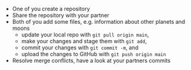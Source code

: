 - One of you create a repository
- Share the repository with your partner
- Both of you add some files, e.g. information about other planets and moons
    - update your local repo with `git pull origin main`,
    - make your changes and stage them with `git add`,
    - commit your changes with `git commit -m`, and
    - upload the changes to GitHub with `git push origin main`
- Resolve merge conflicts, have a look at your partners commits